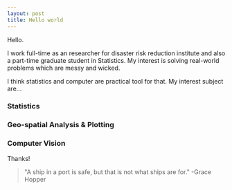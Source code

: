 ```yaml
---
layout: post
title: Hello world
---
```

<div class="message">
Hello.

I work full-time as an researcher for disaster risk reduction institute and also a part-time graduate student in Statistics.
My interest is solving real-world problems which are messy and wicked. 

</div>

I think statistics and computer are practical tool for that.
My interest subject are...
 
### Statistics

### Geo-spatial Analysis & Plotting

### Computer Vision



Thanks!


> "A ship in a port is safe,
> but that is not what ships are for."
> -Grace Hopper


